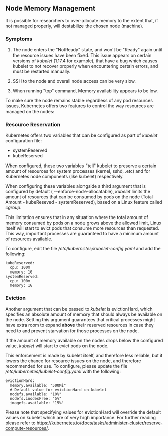 ## Node Memory Management

It is possible for researchers to over-allocate memory to the extent that, if not managed properly,  will destabilize the chosen node  (machine). 

### Symptoms

1. The node enters the "NotReady" state, and won't be "Ready" again until the resource issues have been fixed. This issue appears on certain versions of _kubelet_ (1.17.4 for example), that have a bug which causes kubelet to not recover properly when encountering certain errors, and must be restarted manually.

2. SSH to the node and overall node access can be very slow.

3. When running "top" command, Memory availability appears to be low.

To make sure the node remains stable regardless of any pod resources issues, Kubernetes offers two features to control the way resources are managed on the nodes:

### Resource Reservation

Kubernetes offers two variables that can be configured as part of _kubelet_ configuration file:

*   systemReserved
*   kubeReserved

When configured, these two variables "tell" kubelet to preserve a certain amount of resources for system processes (kernel, sshd, .etc) and for Kubernetes node components (like kubelet) respectively.

When configuring these variables alongside a third argument that is configured by default ( --enforce-node-allocatable), _kubelet_ limits the amount of resources that can be consumed by pods on the node (Total Amount - kubeReseved - systemReserved), based on a Linux feature called _cgroup_. 

 This limitation ensures that in any situation where the total amount of memory consumed by pods on a node grows above the allowed limit, Linux itself will start to evict pods that consume more resources than requested. This way, important processes are guaranteed to have a minimum amount of resources available. 

To configure, edit the file _/etc/kubernetes/kubelet-config.yaml_ and add the following:

    kubeReserved:
      cpu: 100m
      memory: 1G
    systemReserved:
      cpu: 100m
      memory: 1G

###  Eviction 

 Another argument that can be passed to _kubelet_ is evictionHard, which specifies an absolute amount of memory that should always be available on the node. Setting this argument guarantees that critical processes might have extra room to expand __above__ their reserved resources in case they need to and prevent starvation for those processes on the node. 

 If the amount of memory available on the nodes drops below the configured value, _kubelet_ will start to evict pods on the node. 

 This enforcement is made by kubelet itself, and therefore less reliable, but it lowers the chance for resource issues on the node, and therefore recommended for use. To configure, please update the file  _/etc/kubernetes/kubelet-config.yaml_ with the following: 

    evictionHard:
      memory.available: "500Mi"
      # Default value for evictionHard on kubelet
      nodefs.available: "10%"
      nodefs.inodesFree: "5%"
      imagefs.available: "15%"

 Please note that specifying values for evictionHard will override the default values on kubelet which are of very high importance.
 For further reading please refer to <https://kubernetes.io/docs/tasks/administer-cluster/reserve-compute-resources/>.
